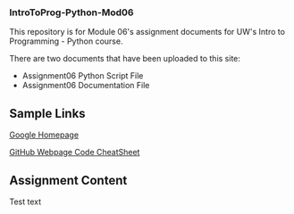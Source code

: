 ### IntroToProg-Python-Mod06
This repository is for Module 06's assignment documents for UW's Intro to Programming - Python course. 

There are two documents that have been uploaded to this site:
* Assignment06 Python Script File
* Assignment06 Documentation File

## Sample Links

[Google Homepage](https://www.google.com "Google's Homepage")

[GitHub Webpage Code CheatSheet](https://github.com/adam-p/markdown-here/wiki/Markdown-Cheatsheet)

## Assignment Content
Test text
